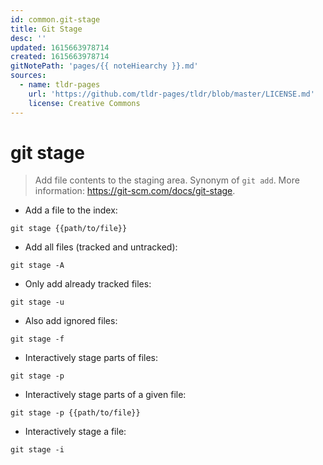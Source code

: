 ```yaml
---
id: common.git-stage
title: Git Stage
desc: ''
updated: 1615663978714
created: 1615663978714
gitNotePath: 'pages/{{ noteHiearchy }}.md'
sources:
  - name: tldr-pages
    url: 'https://github.com/tldr-pages/tldr/blob/master/LICENSE.md'
    license: Creative Commons
---
```

# git stage

> Add file contents to the staging area.
> Synonym of `git add`.
> More information: <https://git-scm.com/docs/git-stage>.

- Add a file to the index:

`git stage {{path/to/file}}`

- Add all files (tracked and untracked):

`git stage -A`

- Only add already tracked files:

`git stage -u`

- Also add ignored files:

`git stage -f`

- Interactively stage parts of files:

`git stage -p`

- Interactively stage parts of a given file:

`git stage -p {{path/to/file}}`

- Interactively stage a file:

`git stage -i`

